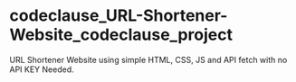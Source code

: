 # codeclause_URL-Shortener-Website_codeclause_project
URL Shortener Website using simple HTML, CSS, JS and API fetch with no API KEY Needed.

